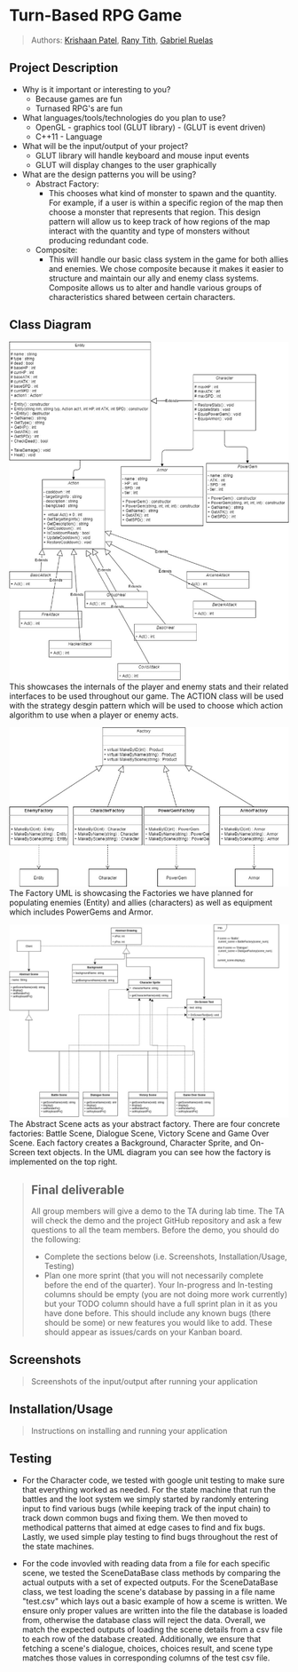 # Turn-Based RPG Game

 > Authors: [Krishaan Patel](https://github.com/kpate135), [Rany Tith](https://github.com/ranyishere), [Gabriel Ruelas](https://github.com/FeistierMage-Gabe)

## Project Description
* Why is it important or interesting to you?
  * Because games are fun
  * Turnased RPG's are fun
* What languages/tools/technologies do you plan to use?
  * OpenGL - graphics tool (GLUT library) - (GLUT is event driven)
  * C++11 - Language
* What will be the input/output of your project?
  * GLUT library will handle keyboard and mouse input events
  * GLUT will display changes to the user graphically
* What are the design patterns you will be using? 
   * Abstract Factory:
     * This chooses what kind of monster to spawn and the quantity. For example, if a user is within a specific region of the map then choose a monster that represents that region. This design pattern will allow us to keep track of how regions of the map interact with the quantity and type of monsters without producing redundant code.
  * Composite:
    * This will handle our basic class system in the game for both allies and enemies. We chose composite because it makes it easier to structure and maintain our ally and enemy class systems. Composite allows us to alter and handle various groups of characteristics shared between certain characters.
 
## Class Diagram
![uml1](ClassUML.jpg "ClassUML")
This showcases the internals of the player and enemy stats and their related interfaces to be used throughout our game. 
The ACTION class will be used with the strategy desgin pattern which will be used to choose which action algorithm to use when a player or enemy acts.

![uml1](FactoryUML.jpg "FactoryUML")
The Factory UML is showcasing the Factories we have planned for populating enemies (Entity) and allies (characters) as well as equipment which includes PowerGems and Armor.

![uml2](Scenes.jpg "Scenes")
The Abstract Scene acts as your abstract factory. There are four concrete factories: Battle Scene, Dialogue Scene, Victory Scene and Game Over Scene.
Each factory creates a Background, Character Sprite, and On-Screen text objects. In the UML diagram you can see how the factory is implemented on
the top right.


 > ## Final deliverable
 > All group members will give a demo to the TA during lab time. The TA will check the demo and the project GitHub repository and ask a few questions to all the team members. 
 > Before the demo, you should do the following:
 > * Complete the sections below (i.e. Screenshots, Installation/Usage, Testing)
 > * Plan one more sprint (that you will not necessarily complete before the end of the quarter). Your In-progress and In-testing columns should be empty (you are not doing more work currently) but your TODO column should have a full sprint plan in it as you have done before. This should include any known bugs (there should be some) or new features you would like to add. These should appear as issues/cards on your Kanban board. 
 
 ## Screenshots
 > Screenshots of the input/output after running your application
 ## Installation/Usage
 > Instructions on installing and running your application
 ## Testing
* For the Character code, we tested with google unit testing to make sure that everything worked as needed. For the state machine that run the battles and the loot system we simply started by randomly entering input to find various bugs (while keeping track of the input chain) to track down common bugs and fixing them. We then moved to methodical patterns that aimed at edge cases to find and fix bugs. Lastly, we used simple play testing to find bugs throughout the rest of the state machines.
 
* For the code invovled with reading data from a file for each specific scene, we tested the SceneDataBase class methods by comparing the actual outputs with a set of expected outputs. For the SceneDataBase class, we test loading the scene's database by passing in a file name "test.csv" which lays out a basic example of how a sceme is written. We ensure only proper values are written into the file the database is loaded from, otherwise the database class will reject the data. Overall, we match the expected outputs of loading the scene details from a csv file to each row of the database created. Additionally, we ensure that fetching a scene's dialogue, choices, choices result, and scene type matches those values in corresponding columns of the test csv file. 
